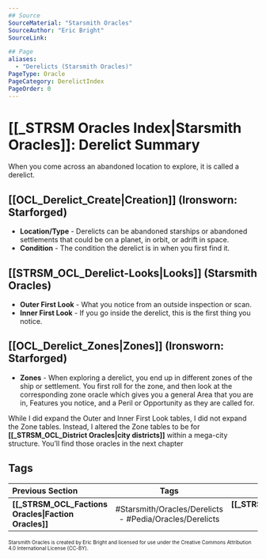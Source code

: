 ```yaml
---
## Source
SourceMaterial: "Starsmith Oracles"
SourceAuthor: "Eric Bright"
SourceLink: 

## Page
aliases:
  - "Derelicts (Starsmith Oracles)"
PageType: Oracle
PageCategory: DerelictIndex
PageOrder: 0
---
```

# [[_STRSM Oracles Index|Starsmith Oracles]]: Derelict Summary
When you come across an abandoned location to explore, it is called a derelict.

## [[OCL_Derelict_Create|Creation]] (Ironsworn: Starforged)
- **Location/Type** - Derelicts can be abandoned starships or abandoned settlements that could be on a planet, in orbit, or adrift in space.
- **Condition** - The condition the derelict is in when you first find it.

## [[STRSM_OCL_Derelict-Looks|Looks]] (Starsmith Oracles)
- **Outer First Look** - What you notice from an outside inspection or scan.
- **Inner First Look** - If you go inside the derelict, this is the first thing you notice.

## [[OCL_Derelict_Zones|Zones]] (Ironsworn: Starforged)
- **Zones** - When exploring a derelict, you end up in different zones of the ship or settlement. You first roll for the zone, and then look at the corresponding zone oracle which gives you a general Area that you are in, Features you notice, and a Peril or Opportunity as they are called for.

While I did expand the Outer and Inner First Look tables, I did not expand the Zone tables. Instead, I altered the Zone tables to be for **[[_STRSM_OCL_District Oracles|city districts]]** within a mega-city structure. You’ll find those oracles in the next chapter

## Tags
| Previous Section | Tags | Next Section | 
| :--- | :---: | ---: |
| **[[_STRSM_OCL_Factions Oracles\|Faction Oracles]]** | #Starsmith/Oracles/Derelicts - #Pedia/Oracles/Derelicts | **[[_STRSM_OCL_District Oracles\|District Oracles]]** |

<font size=-2>Starsmith Oracles is created by Eric Bright and licensed for use under the Creative Commons Attribution 4.0 International License (CC-BY).</font>